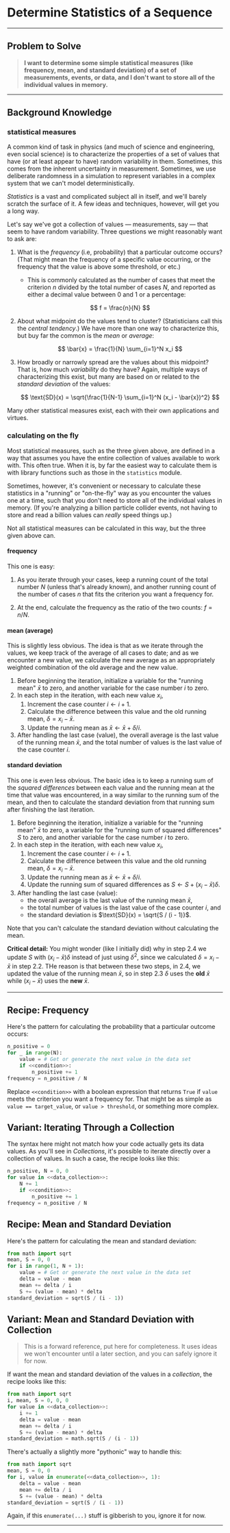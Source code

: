 # Determine Statistics of a Sequence

___
## Problem to Solve

> **I want to determine some simple statistical measures (like frequency, mean, and standard deviation) of a set of measurements, events, or data, and I don't want to store all of the individual values in memory.**

___
## Background Knowledge

### statistical measures

A common kind of task in physics (and much of science and engineering, even social science) is to characterize the properties of a set of values that have (or at least appear to have) random variability in them. Sometimes, this comes from the inherent uncertainty in measurement. Sometimes, we use deliberate randomness in a simulation to represent variables in a complex system that we can't model deterministically.

_Statistics_ is a vast and complicated subject all in itself, and we'll barely scratch the surface of it. A few ideas and techniques, however, will get you a long way.

Let's say we've got a collection of values — measurements, say — that seem to have random variability. Three questions we might reasonably want to ask are:

1. What is the _frequency_ (i.e, probability) that a particular outcome occurs? (That might mean the frequency of a specific value occurring, or the frequency that the value is above some threshold, or etc.)

    - This is commonly calculated as the number of cases that meet the criterion $n$ divided by the total number of cases $N$, and reported as either a decimal value between 0 and 1 or a percentage:

    $$ f = \frac{n}{N} $$

1. About what midpoint do the values tend to cluster? (Statisticians call this the _central tendency_.) We have more than one way to characterize this, but buy far the common is the _mean_ or _average_:

    $$ \bar{x} = \frac{1}{N} \sum_{i=1}^N x_i $$

1. How broadly or narrowly spread are the values about this midpoint? That is, how much _variability_ do they have? Again, multiple ways of characterizing this exist, but many are based on or related to the _standard deviation_ of the values:

    $$ \text{SD}(x) = \sqrt{\frac{1}{N-1} \sum_{i=1}^N (x_i - \bar{x})^2} $$

Many other statistical measures exist, each with their own applications and virtues.

### calculating on the fly

Most statistical measures, such as the three given above, are defined in a way that assumes you have the entire collection of values available to work with. This often true. When it is, by far the easiest way to calculate them is with library functions such as those in the `statistics` module.

Sometimes, however, it's convenient or necessary to calculate these statistics in a "running" or "on-the-fly" way as you encounter the values one at a time, such that you don't need to store all of the individual values in memory. (If you're analyzing a billion particle collider events, not having to store and read a billion values can _really_ speed things up.)

Not all statistical measures can be calculated in this way, but the three given above can.

#### frequency

This one is easy:

1. As you iterate through your cases, keep a running count of the total number $N$ (unless that's already known), and another running count of the number of cases $n$ that fits the criterion you want a frequency for.

2. At the end, calculate the frequency as the ratio of the two counts: $f = n / N$.

#### mean (average)

This is slightly less obvious. The idea is that as we iterate through the values, we keep track of the average of all cases to date; and as we encounter a new value, we calculate the new average as an appropriately weighted combination of the old average and the new value.

1. Before beginning the iteration, initialize a variable for the "running mean" $\bar{x}$ to zero, and another variable for the case number $i$ to zero.
1. In each step in the iteration, with each new value $x_i$,
    1. Increment the case counter $i \leftarrow i + 1$.
    1. Calculate the difference between this value and the old running mean, $\delta = x_i - \bar{x}$.
    1. Update the running mean as $\bar{x} \leftarrow \bar{x} + \delta / i$.
1. After handling the last case (value), the overall average is the last value of the running mean $\bar{x}$, and the total number of values is the last value of the case counter $i$.

#### standard deviation

This one is even less obvious. The basic idea is to keep a running sum of the _squared differences_ between each value and the running mean at the time that value was encountered, in a way similar to the running sum of the mean, and then to calculate the standard deviation from that running sum after finishing the last iteration.

1. Before beginning the iteration, initialize a variable for the "running mean" $\bar{x}$ to zero, a variable for the "running sum of squared differences" $S$ to zero, and another variable for the case number $i$ to zero.
1. In each step in the iteration, with each new value $x_i$,
    1. Increment the case counter $i \leftarrow i + 1$.
    1. Calculate the difference between this value and the old running mean, $\delta = x_i - \bar{x}$.
    1. Update the running mean as $\bar{x} \leftarrow \bar{x} + \delta / i$.
    1. Update the running sum of squared differences as $S \leftarrow S + (x_i - \bar{x}) \delta$.
1. After handling the last case (value):
    - the overall average is the last value of the running mean $\bar{x}$,
    - the total number of values is the last value of the case counter $i$, and 
    - the standard deviation is $\text{SD}(x) = \sqrt{S / (i - 1)}$.

Note that you can't calculate the standard deviation without calculating the mean.

**Critical detail:** You might wonder (like I initially did) why in step 2.4 we update $S$ with $(x_i - \bar{x}) \delta$ instead of just using $\delta^2$, since we calculated $\delta = x_i - \bar{x}$ in step 2.2. THe reason is that between these two steps, in 2.4, we updated the value of the running mean $\bar{x}$, so in step 2.3 $\delta$ uses the **old** $\bar{x}$ while $(x_i - \bar{x})$ uses the **new** $\bar{x}$.

___
## Recipe: Frequency

Here's the pattern for calculating the probability that a particular outcome occurs:

```python
n_positive = 0
for _ in range(N):
    value = # Get or generate the next value in the data set
    if <<condition>>:
        n_positive += 1
frequency = n_positive / N
```
Replace `<<condition>>` with a boolean expression that returns `True` if `value` meets the criterion you want a frequency for. That might be as simple as `value == target_value`, or `value > threshold`, or something more complex.

## Variant: Iterating Through a Collection

The syntax here might not match how your code actually gets its data values. As you'll see in _Collections_, it's possible to iterate directly over a collection of values. In such a case, the recipe looks like this:

```python
n_positive, N = 0, 0
for value in <<data_collection>>:
    N += 1
    if <<condition>>:
        n_positive += 1
frequency = n_positive / N
```

## Recipe: Mean and Standard Deviation

Here's the pattern for calculating the mean and standard deviation:

```python
from math import sqrt
mean, S = 0, 0
for i in range(1, N + 1):
    value = # Get or generate the next value in the data set
    delta = value - mean
    mean += delta / i
    S += (value - mean) * delta
standard_deviation = sqrt(S / (i - 1))
```

## Variant: Mean and Standard Deviation with Collection

> This is a forward reference, put here for completeness. It uses ideas we won't encounter until a later section, and you can safely ignore it for now.

If want the mean and standard deviation of the values in a _collection_, the recipe looks like this:

```python
from math import sqrt
i, mean, S = 0, 0, 0
for value in <<data_collection>>:
    i += 1
    delta = value - mean
    mean += delta / i
    S += (value - mean) * delta
standard_deviation = math.sqrt(S / (i - 1))
```

There's actually a slightly more "pythonic" way to handle this:

```python
from math import sqrt
mean, S = 0, 0
for i, value in enumerate(<<data_collection>>, 1):
    delta = value - mean
    mean += delta / i
    S += (value - mean) * delta
standard_deviation = sqrt(S / (i - 1))
```
Again, if this `enumerate(...)` stuff is gibberish to you, ignore it for now.

___

